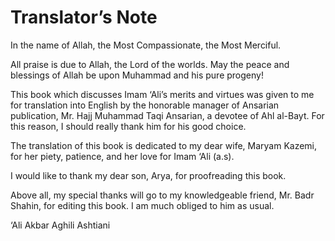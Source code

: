 Translator’s Note
=================

In the name of Allah, the Most Compassionate, the Most Merciful.

All praise is due to Allah, the Lord of the worlds. May the peace and
blessings of Allah be upon Muhammad and his pure progeny!

This book which discusses Imam ‘Ali’s merits and virtues was given to me
for translation into English by the honorable manager of Ansarian
publication, Mr. Hajj Muhammad Taqi Ansarian, a devotee of Ahl al-Bayt.
For this reason, I should really thank him for his good choice.

The translation of this book is dedicated to my dear wife, Maryam
Kazemi, for her piety, patience, and her love for Imam ‘Ali (a.s).

I would like to thank my dear son, Arya, for proofreading this book.

Above all, my special thanks will go to my knowledgeable friend, Mr.
Badr Shahin, for editing this book. I am much obliged to him as usual.

‘Ali Akbar Aghili Ashtiani


